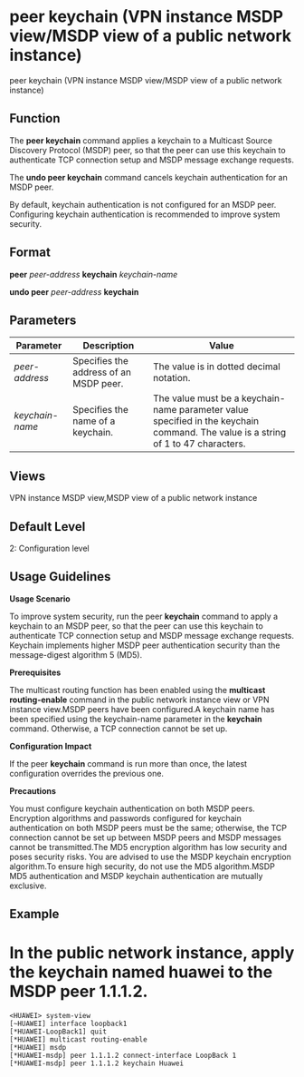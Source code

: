 peer keychain (VPN instance MSDP view/MSDP view of a public network instance)
=============================================================================

peer keychain (VPN instance MSDP view/MSDP view of a public network instance)

Function
--------



The **peer keychain** command applies a keychain to a Multicast Source Discovery Protocol (MSDP) peer, so that the peer can use this keychain to authenticate TCP connection setup and MSDP message exchange requests.

The **undo peer keychain** command cancels keychain authentication for an MSDP peer.



By default, keychain authentication is not configured for an MSDP peer. Configuring keychain authentication is recommended to improve system security.


Format
------

**peer** *peer-address* **keychain** *keychain-name*

**undo peer** *peer-address* **keychain**


Parameters
----------

| Parameter | Description | Value |
| --- | --- | --- |
| *peer-address* | Specifies the address of an MSDP peer. | The value is in dotted decimal notation. |
| *keychain-name* | Specifies the name of a keychain. | The value must be a keychain-name parameter value specified in the keychain command. The value is a string of 1 to 47 characters. |



Views
-----

VPN instance MSDP view,MSDP view of a public network instance


Default Level
-------------

2: Configuration level


Usage Guidelines
----------------

**Usage Scenario**

To improve system security, run the peer **keychain** command to apply a keychain to an MSDP peer, so that the peer can use this keychain to authenticate TCP connection setup and MSDP message exchange requests. Keychain implements higher MSDP peer authentication security than the message-digest algorithm 5 (MD5).

**Prerequisites**

The multicast routing function has been enabled using the **multicast routing-enable** command in the public network instance view or VPN instance view.MSDP peers have been configured.A keychain name has been specified using the keychain-name parameter in the **keychain** command. Otherwise, a TCP connection cannot be set up.

**Configuration Impact**

If the peer **keychain** command is run more than once, the latest configuration overrides the previous one.

**Precautions**

You must configure keychain authentication on both MSDP peers. Encryption algorithms and passwords configured for keychain authentication on both MSDP peers must be the same; otherwise, the TCP connection cannot be set up between MSDP peers and MSDP messages cannot be transmitted.The MD5 encryption algorithm has low security and poses security risks. You are advised to use the MSDP keychain encryption algorithm.To ensure high security, do not use the MD5 algorithm.MSDP MD5 authentication and MSDP keychain authentication are mutually exclusive.


Example
-------

# In the public network instance, apply the keychain named huawei to the MSDP peer 1.1.1.2.
```
<HUAWEI> system-view
[~HUAWEI] interface loopback1
[*HUAWEI-LoopBack1] quit
[*HUAWEI] multicast routing-enable
[*HUAWEI] msdp
[*HUAWEI-msdp] peer 1.1.1.2 connect-interface LoopBack 1
[*HUAWEI-msdp] peer 1.1.1.2 keychain Huawei

```